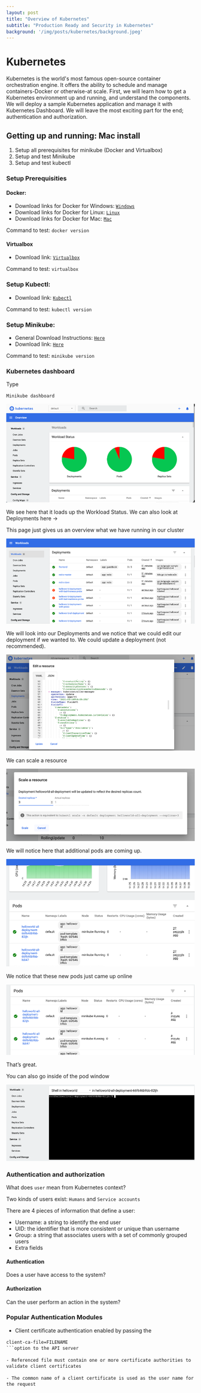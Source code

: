 ```yaml
---
layout: post
title: "Overview of Kubernetes"
subtitle: "Production Ready and Security in Kubernetes"
background: '/img/posts/kubernetes/background.jpeg'
---
```


# Kubernetes

Kubernetes is the world's most famous open-source container orchestration engine. It offers the ability to schedule and manage containers-Docker or otherwise-at scale. First, we will learn how to get a Kubernetes environment up and running, and understand the components. We will deploy a sample Kubernetes application and manage it with Kubernetes Dashboard. We will leave the most exciting part for the end; authentication and authorization.

## Getting up and running: Mac install

1. Setup all prerequisites for minikube (Docker and Virtualbox)
2. Setup and test Minikube
3. Setup and test kubectl

### Setup Prerequisities

#### Docker:

* Download links for Docker for Windows: [`Windows`](https://www.docker.com/docker-windows)
* Download links for Docker for Linux: [`Linux`](https://docs.docker.com/engine/installation/linux/docker-ce/ubuntu)
* Download links for Docker for Mac: [`Mac`](https://www.docker.com/docker-mac)

Command to test: `docker version`

#### Virtualbox

* Download link: [`Virtualbox`](https://www.virtualbox.org/)

Command to test: `virtualbox`

### Setup Kubectl:
* Download link: [`Kubectl`](https://kubernetes.io/docs/tasks/tools/install-kubectl/#install-kubectl-binary-via-curl)

Command to test: `kubectl version`

### Setup Minikube:
* General Download Instructions: [`Here`](https://kubernetes.io/docs/tasks/tools/install-minikube/)
* Download link: [`Here`](https://github.com/kubernetes/minikube/releases)

Command to test: `minikube version`

### Kubernetes dashboard

Type
```
Minikube dashboard
```
![IMDb page](/img/posts/kubernetes/Picture5.png)

We see here that it loads up the Workload Status. We can also look at Deployments here ->

This page just gives us an overview what we have running in our cluster

![IMDb page](/img/posts/kubernetes/Picture6.png)

We will look into our Deployments and we notice that we could edit our deployment if we wanted to. We could update a deployment (not recommended).

![IMDb page](/img/posts/kubernetes/Picture7.png)

We can scale a resource

![IMDb page](/img/posts/kubernetes/Picture8.png)

We will notice here that additional pods are coming up.

![IMDb page](/img/posts/kubernetes/Picture9.png)

We notice that these new pods just came up online

![IMDb page](/img/posts/kubernetes/Picture10.png)

That’s great.

You can also go inside of the pod window

![IMDb page](/img/posts/kubernetes/Picture11.png)

### Authentication and authorization

What does `user` mean from Kubernetes context?

Two kinds of users exist: `Humans` and `Service accounts`

There are 4 pieces of information that define a user:

- Username: a string to identify the end user
- UID: the identifier that is more consistent or unique than username
- Group: a string that associates users with a set of commonly grouped users
- Extra fields

#### Authentication

Does a user have access to the system?

#### Authorization

Can the user perform an action in the system?

### Popular Authentication Modules

- Client certificate authentication enabled by passing the 
```
client-ca-file=FILENAME 
```option to the API server

- Referenced file must contain one or more certificate authorities to validate client certificates

- The common name of a client certificate is used as the user name for the request





